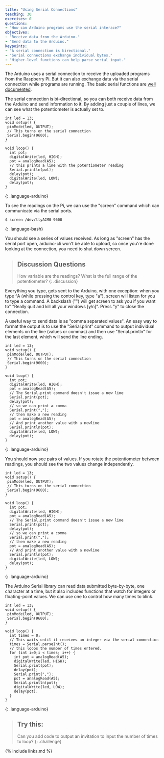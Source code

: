 ```yaml
---
title: "Using Serial Connections"
teaching: 30
exercises: 0
questions:
- "How can Arduino programs use the serial interace?"
objectives:
- "Receive data from the Arduino."
- "Send data to the Arduino."
keypoints:
- "A serial connection is birectional."
- "Serial connections exchange individual bytes."
- "Higher-level functions can help parse serial input."
---
```


The Arduino uses a serial connection to receive the uploaded programs from the Raspberry Pi. But it can also exchange data via the serial connection while programs are running. The basic serial functions are [well documented](https://www.arduino.cc/reference/en/language/functions/communication/serial/).

The serial connection is bi-directional, so you can both receive data from the Arduino and send information to it.  By adding just a couple of lines, we can see what the potentiometer is actually set to.

~~~
int led = 13;
void setup() {
 pinMode(led, OUTPUT);
 // This turns on the serial connection
 Serial.begin(9600);
}

void loop() {
  int pot;
  digitalWrite(led, HIGH);
  pot = analogRead(A5);
  // this prints a line with the potentiometer reading
  Serial.println(pot);
  delay(pot);
  digitalWrite(led, LOW);
  delay(pot);
}
~~~
{: .language-arduino}

To see the readings on the Pi, we can use the "screen" command which can communicate via the serial ports.

~~~
$ screen /dev/ttyACM0 9600
~~~
{: .language-bash}

You should see a series of values received. As long as "screen" has the serial port open, arduino-cli won't be able to upload, so once you're done looking at the connection, you need to shut down screen.

> ## Discussion Questions
> How variable are the readings? What is the full range of the potentiometer?
{: .discussion}

Everything you type, gets sent to the Arduino, with one exception: when you type ^A (while pressing the control key, type "a"), screen will listen for you to type a command. A backslash ("\") will get screen to ask you if you want to" "Really quit and kill all your windows [y/n]". Press "y" to close the connection.

A useful way to send data is as "comma separated values". An easy way to format the output is to use the "Serial.print" command to output individual elements on the line (values or commas) and then use "Serial.println" for the last element, which will send the line ending.

~~~
int led = 13;
void setup() {
 pinMode(led, OUTPUT);
 // This turns on the serial connection
 Serial.begin(9600);
}

void loop() {
  int pot;
  digitalWrite(led, HIGH);
  pot = analogRead(A5);
  // The Serial.print command doesn't issue a new line
  Serial.print(pot);
  delay(pot);
  // so we can print a comma
  Serial.print(",");
  // then make a new reading
  pot = analogRead(A5);
  // And print another value with a newline
  Serial.println(pot);
  digitalWrite(led, LOW);
  delay(pot);
}
~~~
{: .language-arduino}

You should now see pairs of values. If you rotate the potentiometer between readings, you should see the two values change independently.

~~~
int led = 13;
void setup() {
 pinMode(led, OUTPUT);
 // This turns on the serial connection
 Serial.begin(9600);
}

void loop() {
  int pot;
  digitalWrite(led, HIGH);
  pot = analogRead(A5);
  // The Serial.print command doesn't issue a new line
  Serial.print(pot);
  delay(pot);
  // so we can print a comma
  Serial.print(",");
  // then make a new reading
  pot = analogRead(A5);
  // And print another value with a newline
  Serial.println(pot);
  digitalWrite(led, LOW);
  delay(pot);
}
~~~
{: .language-arduino}

The Arduino Serial library can read data submitted byte-by-byte, one character at a time, but it also includes functions that watch for integers or floating-point values. We can use one to control how many times to blink.

~~~
int led = 13;
void setup() {
 pinMode(led, OUTPUT);
 Serial.begin(9600);
}

void loop() {
  int times = 0;
  // This waits until it receives an integer via the serial connection
  times = Serial.parseInt();
  // this loops the number of times entered.
  for (int i=0;i < times; i++) {  
    int pot = analogRead(A5);
    digitalWrite(led, HIGH);
    Serial.print(pot);
    delay(pot);
    Serial.print(",");
    pot = analogRead(A5);
    Serial.println(pot);
    digitalWrite(led, LOW);
    delay(pot);
  }
}
~~~
{: .language-arduino}

> ## Try this:
>
> Can you add code to output an invitation to input the number of times to loop?
{: .challenge}

{% include links.md %}
